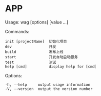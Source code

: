 # APP

Usage: wag [options] [value ...]

Commands:

    init [projectName]  初始化项目
    dev                 开发
    build               发布上线
    start               开发自动启动服务
    test                测试
    help [cmd]          display help for [cmd]

Options:

    -h, --help     output usage information
    -V, --version  output the version number